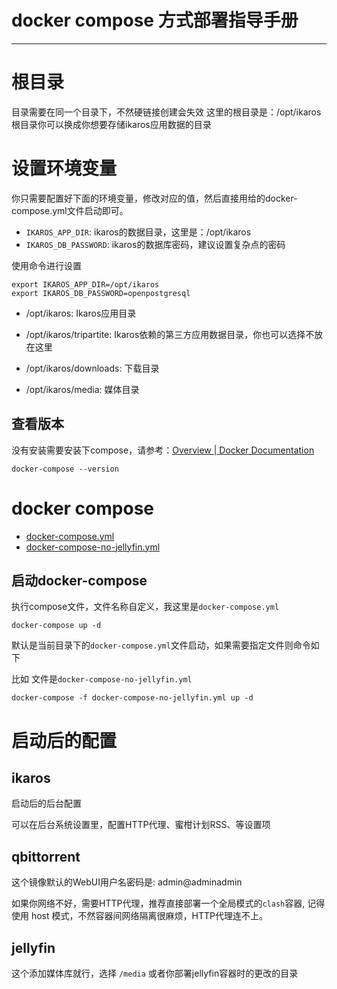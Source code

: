# docker compose 方式部署指导手册

<hr>

# 根目录

目录需要在同一个目录下，不然硬链接创建会失效
这里的根目录是：/opt/ikaros
根目录你可以换成你想要存储ikaros应用数据的目录

# 设置环境变量
你只需要配置好下面的环境变量，修改对应的值，然后直接用给的docker-compose.yml文件启动即可。

- `IKAROS_APP_DIR`: ikaros的数据目录，这里是：/opt/ikaros
- `IKAROS_DB_PASSWORD`: ikaros的数据库密码，建议设置复杂点的密码

使用命令进行设置

```shell
export IKAROS_APP_DIR=/opt/ikaros
export IKAROS_DB_PASSWORD=openpostgresql
```

- /opt/ikaros: Ikaros应用目录

- /opt/ikaros/tripartite: Ikaros依赖的第三方应用数据目录，你也可以选择不放在这里

- /opt/ikaros/downloads: 下载目录

- /opt/ikaros/media: 媒体目录

## 查看版本

没有安装需要安装下compose，请参考：[Overview | Docker Documentation](https://docs.docker.com/compose/install/)

```shell
docker-compose --version
```

# docker compose
- [docker-compose.yml](docker-compose.yml)
- [docker-compose-no-jellyfin.yml](docker-compose-no-jellyfin.yml)

## 启动docker-compose
执行compose文件，文件名称自定义，我这里是`docker-compose.yml`

``` 
docker-compose up -d
```

默认是当前目录下的`docker-compose.yml`文件启动，如果需要指定文件则命令如下

比如 文件是`docker-compose-no-jellyfin.yml`
``` 
docker-compose -f docker-compose-no-jellyfin.yml up -d
```

# 启动后的配置

## ikaros
启动后的后台配置

可以在后台系统设置里，配置HTTP代理、蜜柑计划RSS、等设置项

## qbittorrent
这个镜像默认的WebUI用户名密码是: admin@adminadmin


如果你网络不好，需要HTTP代理，推荐直接部署一个全局模式的`clash`容器, 
记得使用 host 模式，不然容器间网络隔离很麻烦，HTTP代理连不上。

## jellyfin
这个添加媒体库就行，选择 `/media` 或者你部署jellyfin容器时的更改的目录
